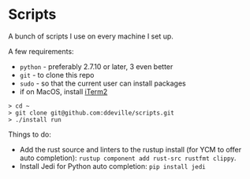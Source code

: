 # Scripts

A bunch of scripts I use on every machine I set up.

A few requirements:

- `python` - preferably 2.7.10 or later, 3 even better
- `git` - to clone this repo
- `sudo` - so that the current user can install packages
- if on MacOS, install [iTerm2](https://www.iterm2.com/downloads.html)

```
> cd ~
> git clone git@github.com:ddeville/scripts.git
> ./install run
```

Things to do:

- Add the rust source and linters to the rustup install (for YCM to offer auto completion): `rustup component add rust-src rustfmt clippy`.
- Install Jedi for Python auto completion: `pip install jedi`
